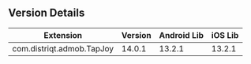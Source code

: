 ## Version Details

| Extension | Version | Android Lib | iOS Lib |
| --- | --- | --- | --- |
| com.distriqt.admob.TapJoy | 14.0.1 | 13.2.1 | 13.2.1 |
